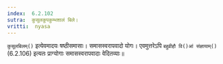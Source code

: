```yaml
---
index:  6.2.102
sutra:  कुसूलकूपकुम्भशालं बिले।
vritti:  nyasa
---
```


`कुसूलबिलम्()` इत्येवमादयः षष्ठीसमासाः। समासस्वरापवादो योगः। एवमुत्तरेऽपि `बहुव्रीहौ वि()आं संज्ञायाम्()` (6.2.106) इत्यतः प्राग्योगाः समासस्वरापवादाः वेदितव्याः॥
